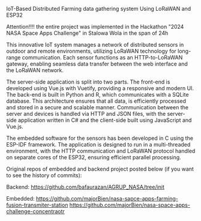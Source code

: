 IoT-Based Distributed Farming data gathering system Using LoRaWAN and ESP32

Attention!!!! the entire project was implemented in the Hackathon "2024 NASA Space Apps Challenge" in Stalowa Wola in the span of 24h

This innovative IoT system manages a network of distributed sensors in outdoor and remote environments, utilizing LoRaWAN technology for long-range communication. Each sensor functions as an HTTP-to-LoRaWAN gateway, enabling seamless data transfer between the web interface and the LoRaWAN network. 

The server-side application is split into two parts. The front-end is developed using Vue.js with Vuetify, providing a responsive and modern UI. The back-end is built in Python and R, which communicates with a SQLite database. This architecture ensures that all data, is efficiently processed and stored in a secure and scalable manner. Communication between the server and devices is handled via HTTP and JSON files, with the server-side application written in C# and the client-side built using JavaScript and Vue.js.

The embedded software for the sensors has been developed in C using the ESP-IDF framework. The application is designed to run in a multi-threaded environment, with the HTTP communication and LoRaWAN protocol handled on separate cores of the ESP32, ensuring efficient parallel processing. 

Original repos of embedded and backend project posted below (if you want to see the history of commits):

Backend:
https://github.com/bafaurazan/AGRUP_NASA/tree/init

Embedded:
https://github.com/majorBien/nasa-sapce-apps-farming-fusion-transmiter-station
https://github.com/majorBien/nasa-space-apps-challenge-concentraotr
